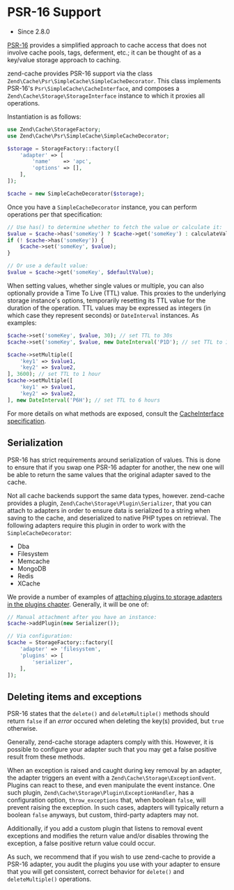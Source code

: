 # PSR-16 Support

- Since 2.8.0

[PSR-16](https://www.php-fig.org/psr/psr-16/) provides a simplified approach to
cache access that does not involve cache pools, tags, deferment, etc.; it
can be thought of as a key/value storage approach to caching.

zend-cache provides PSR-16 support via the class
`Zend\Cache\Psr\SimpleCache\SimpleCacheDecorator`. This class implements PSR-16's
`Psr\SimpleCache\CacheInterface`, and composes a
`Zend\Cache\Storage\StorageInterface` instance to which it proxies all
operations.

Instantiation is as follows:

```php
use Zend\Cache\StorageFactory;
use Zend\Cache\Psr\SimpleCache\SimpleCacheDecorator;

$storage = StorageFactory::factory([
    'adapter' => [
        'name'    => 'apc',
        'options' => [],
    ],
]);

$cache = new SimpleCacheDecorator($storage);
```

Once you have a `SimpleCacheDecorator` instance, you can perform operations per
that specification:

```php
// Use has() to determine whether to fetch the value or calculate it:
$value = $cache->has('someKey') ? $cache->get('someKey') : calculateValue();
if (! $cache->has('someKey')) {
    $cache->set('someKey', $value);
}

// Or use a default value:
$value = $cache->get('someKey', $defaultValue);
```

When setting values, whether single values or multiple, you can also optionally
provide a Time To Live (TTL) value. This proxies to the underlying storage
instance's options, temporarily resetting its TTL value for the duration of the
operation. TTL values may be expressed as integers (in which case they represent
seconds) or `DateInterval` instances. As examples:

```php
$cache->set('someKey', $value, 30); // set TTL to 30s
$cache->set('someKey', $value, new DateInterval('P1D'); // set TTL to 1 day

$cache->setMultiple([
    'key1' => $value1,
    'key2' => $value2,
], 3600); // set TTL to 1 hour
$cache->setMultiple([
    'key1' => $value1,
    'key2' => $value2,
], new DateInterval('P6H'); // set TTL to 6 hours
```

For more details on what methods are exposed, consult the [CacheInterface
specification](https://www.php-fig.org/psr/psr-16/#21-cacheinterface).

## Serialization

PSR-16 has strict requirements around serialization of values. This is done to
ensure that if you swap one PSR-16 adapter for another, the new one will be able
to return the same values that the original adapter saved to the cache.

Not all cache backends support the same data types, however. zend-cache provides
a plugin, `Zend\Cache\Storage\Plugin\Serializer`, that you can attach to
adapters in order to ensure data is serialized to a string when saving to the
cache, and deserialized to native PHP types on retrieval. The following adapters
require this plugin in order to work with the `SimpleCacheDecorator`:

- Dba
- Filesystem
- Memcache
- MongoDB
- Redis
- XCache

We provide a number of examples of [attaching plugins to storage adapters in the
plugins chapter](storage/plugin.md). Generally, it will be one of:

```php
// Manual attachment after you have an instance:
$cache->addPlugin(new Serializer());

// Via configuration:
$cache = StorageFactory::factory([
    'adapter' => 'filesystem',
    'plugins' => [
        'serializer',
    ],
]);
```

## Deleting items and exceptions

PSR-16 states that the `delete()` and `deleteMultiple()` methods should return
`false` if an _error_ occured when deleting the key(s) provided, but `true`
otherwise.

Generally, zend-cache storage adapters comply with this. However, it is possible
to configure your adapter such that you may get a false positive result from
these methods.

When an exception is raised and caught during key removal by an adapter, the
adapter triggers an event with a `Zend\Cache\Storage\ExceptionEvent`. Plugins 
can react to these, and even manipulate the event instance. One such plugin,
`Zend\Cache\Storage\Plugin\ExceptionHandler`, has a configuration option,
`throw_exceptions` that, when boolean `false`, will prevent raising the
exception. In such cases, adapters will typically return a boolean `false`
anyways, but custom, third-party adapters may not.

Additionally, if you add a custom plugin that listens to removal event
exceptions and modifies the return value and/or disables throwing the exception,
a false positive return value could occur.

As such, we recommend that if you wish to use zend-cache to provide a PSR-16
adapter, you audit the plugins you use with your adapter to ensure that you will
get consistent, correct behavior for `delete()` and `deleteMultiple()`
operations.
